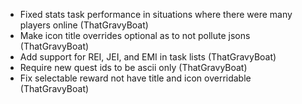- Fixed stats task performance in situations where there were many players online (ThatGravyBoat)
- Make icon title overrides optional as to not pollute jsons (ThatGravyBoat)
- Add support for REI, JEI, and EMI in task lists (ThatGravyBoat)
- Require new quest ids to be ascii only (ThatGravyBoat)
- Fix selectable reward not have title and icon overridable (ThatGravyBoat)